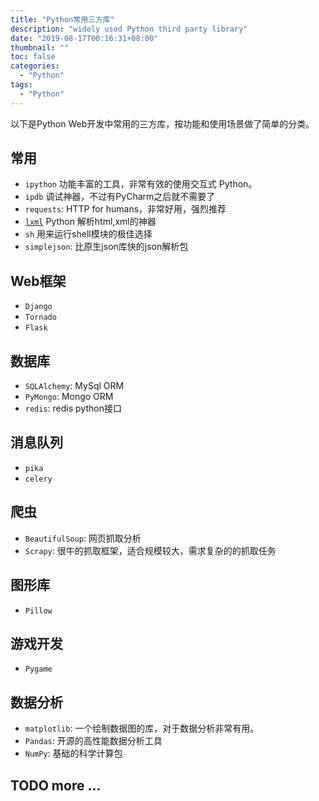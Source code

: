 ```yaml
---
title: "Python常用三方库"
description: "widely used Python third party library"
date: "2019-08-17T00:16:31+08:00"
thumbnail: ""
toc: false
categories:
  - "Python"
tags:
  - "Python"
---
```


以下是Python Web开发中常用的三方库，按功能和使用场景做了简单的分类。

## 常用
- `ipython` 功能丰富的工具，非常有效的使用交互式 Python。
- `ipdb` 调试神器，不过有PyCharm之后就不需要了
- `requests`: HTTP for humans，非常好用，强烈推荐
- [`lxml`](http://lxml.de/) Python 解析html,xml的神器
- `sh` 用来运行shell模块的极佳选择
- `simplejson`: 比原生json库快的json解析包

## Web框架
- `Django`
- `Tornado`
- `Flask`

## 数据库
- `SQLAlchemy`: MySql ORM
- `PyMongo`: Mongo ORM
- `redis`: redis python接口

## 消息队列
- `pika`
- `celery`

## 爬虫
- `BeautifulSoup`: 网页抓取分析
- `Scrapy`: 很牛的抓取框架，适合规模较大，需求复杂的的抓取任务

## 图形库
- `Pillow`

## 游戏开发
- `Pygame`

## 数据分析
- `matplotlib`: 一个绘制数据图的库，对于数据分析非常有用。
- `Pandas`: 开源的高性能数据分析工具
- `NumPy`: 基础的科学计算包

## TODO more ...



